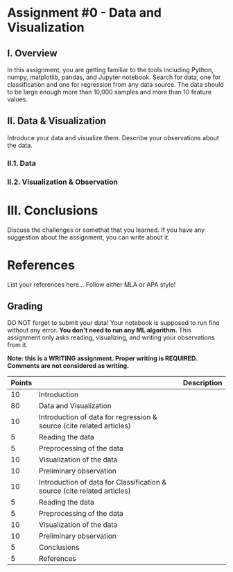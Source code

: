 # Assignment #0 - Data and Visualization

## I. Overview

In this assignment, you are getting familiar to the tools including Python, numpy, matplotlib, pandas, and Jupyter notebook. Search for data, one for classification and one for regression from any data source. 
The data should to be large enough more than 10,000 samples and more than 10 feature values.

## II. Data & Visualization

Introduce your data and visualize them. Describe your observations about the data.

### II.1. Data


### II.2. Visualization & Observation

# III. Conclusions

Discuss the challenges or somethat that you learned. 
If you have any suggestion about the assignment, you can write about it.

# References

List your references here... 
Follow either MLA or APA style!

## Grading

DO NOT forget to submit your data! Your notebook is supposed to run fine without any error. 
**You don't need to run any ML algorithm.** 
This assignment only asks reading, visualizing, and writing your observations from it.

**Note: this is a WRITING assignment. Proper writing is REQUIRED. Comments are not considered as writing.** 


Points | | Description
--|--|:--
10 | Introduction  
80 | Data and Visualization | 
 | 10| Introduction of data for regression & source (cite related articles)
 | 5| Reading the data 
 | 5| Preprocessing of the data 
 | 10| Visualization of the data 
 | 10| Preliminary observation 
 | 10| Introduction of data for Classification & source (cite related articles)
 | 5| Reading the data 
 | 5| Preprocessing of the data 
 | 10| Visualization of the data 
 | 10| Preliminary observation 
5 | Conclusions 
5 | References 


